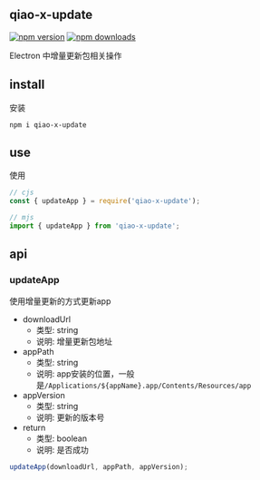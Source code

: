 ## qiao-x-update

[![npm version](https://img.shields.io/npm/v/qiao-x-update.svg?style=flat-square)](https://www.npmjs.org/package/qiao-x-update)
[![npm downloads](https://img.shields.io/npm/dm/qiao-x-update.svg?style=flat-square)](https://npm-stat.com/charts.html?package=qiao-x-update)

Electron 中增量更新包相关操作

## install

安装

```shell
npm i qiao-x-update
```

## use

使用

```javascript
// cjs
const { updateApp } = require('qiao-x-update');

// mjs
import { updateApp } from 'qiao-x-update';
```

## api

### updateApp

使用增量更新的方式更新app

- downloadUrl
  - 类型: string
  - 说明: 增量更新包地址
- appPath
  - 类型: string
  - 说明: app安装的位置，一般是`/Applications/${appName}.app/Contents/Resources/app`
- appVersion
  - 类型: string
  - 说明: 更新的版本号
- return
  - 类型: boolean
  - 说明: 是否成功

```javascript
updateApp(downloadUrl, appPath, appVersion);
```
